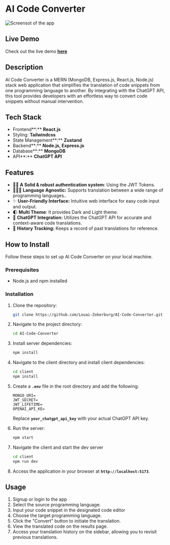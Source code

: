 # **AI Code Converter**

![Screensot of the app](https://drive.google.com/file/d/1E6juR_9WuKHljdaM-kn_lIt_8Q5DVa23/view?usp=drive_link)

## **Live Demo**

Check out the live demo **[here](https://chat.openai.com/c/5e375b88-3120-40e4-9dee-15a907e0fbf8#)**

## **Description**

AI Code Converter is a MERN (MongoDB, Express.js, React.js, Node.js) stack web application that simplifies the translation of code snippets from one programming language to another. By integrating with the ChatGPT API, this tool provides developers with an effortless way to convert code snippets without manual intervention.

## **Tech Stack**

- Frontend**:** **React.js**
- Styling: **Tailwindcss**
- State Management**:** **Zustand**
- Backend**:** **Node.js, Express.js**
- Database**:** **MongoDB**
- API**:** **ChatGPT API**

## **Features**

- 💪🏻 **A Solid & robust authentication system**: Using the JWT Tokens.
- 🧑🏻‍💻 **Language Agnostic:** Supports translation between a wide range of programming languages..
- ✨ **User-Friendly Interface:** Intuitive web interface for easy code input and output.
- 🌓 **Multi Theme**: It provides Dark and Light theme.
- 🤖 **ChatGPT Integration:** Utilizes the ChatGPT API for accurate and context-aware code translations.
- 🤩 **History Tracking:** Keeps a record of past translations for reference.

## **How to Install**

Follow these steps to set up AI Code Converter on your local machine.

### **Prerequisites**

- Node.js and npm installed

### **Installation**

1. Clone the repository:
    
    ```bash
    git clone https://github.com/Louai-Zokerburg/AI-Code-Converter.git
    ```
    
2. Navigate to the project directory:
    
    ```bash
    cd AI-Code-Converter
    ```
    
3. Install server dependencies:
    
    ```bash
    npm install
    ```
    
4. Navigate to the client directory and install client dependencies:
    
    ```bash
    cd client
    npm install
    ```
    
5. Create a **`.env`** file in the root directory and add the following:
    
    ```
    MONGO_URI=
    JWT_SECRET=
    JWT_LIFETIME=
    OPENAI_API_KE=
    ```
    
    Replace **`your_chatgpt_api_key`** with your actual ChatGPT API key.
    
6. Run the server:
    
    ```bash
    npm start
    ```
    
7. Navigate the client and start the dev server
    
    ```bash
    cd client
    npm run dev
    ```
    
8. Access the application in your browser at **`http://localhost:5173`**.

## **Usage**

1. Signup or login to the app
2. Select the source programming language.
3. Input your code snippet in the designated code editor
4. Choose the target programming language.
5. Click the "Convert" button to initiate the translation.
6. View the translated code on the results page.
7. Access your translation history on the sidebar, allowing you to revisit previous translations.